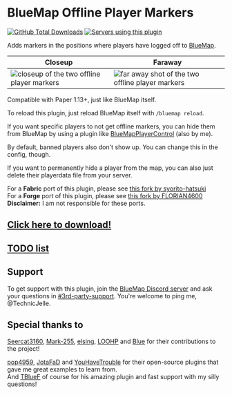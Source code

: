 # BlueMap Offline Player Markers

[![GitHub Total Downloads](https://img.shields.io/github/downloads/TechnicJelle/BlueMapOfflinePlayerMarkers/total?label=Downloads&color=success "Click here to download the plugin")](https://github.com/TechnicJelle/BlueMapOfflinePlayerMarkers/releases/latest)
[![Servers using this plugin](https://img.shields.io/bstats/servers/16425?label=Servers)](https://bstats.org/plugin/bukkit/BlueMap%20Offline%20Player%20Markers/16425)

Adds markers in the positions where players have logged off to [BlueMap](https://github.com/BlueMap-Minecraft/BlueMap).

| Closeup                                                                         | Faraway                                                                               | 
|---------------------------------------------------------------------------------|---------------------------------------------------------------------------------------|
| ![closeup of the two offline player markers](.github/readme_assets/closeup.png) | ![far away shot of the two offline player markers](.github/readme_assets/faraway.png) |

Compatible with Paper 1.13+, just like BlueMap itself.

To reload this plugin, just reload BlueMap itself with `/bluemap reload`.

If you want specific players to not get offline markers, you can hide them from BlueMap
by using a plugin like [BlueMapPlayerControl](https://github.com/TechnicJelle/BlueMapPlayerControl) (also by me).

By default, banned players also don't show up. You can change this in the config, though.

If you want to permanently hide a player from the map, you can also just delete their playerdata file from your server.

For a **Fabric** port of this plugin, please see [this fork by syorito-hatsuki](https://github.com/syorito-hatsuki/BlueMapOfflinePlayerMarkersFabric)  
For a **Forge** port of this plugin, please see [this fork by FLORIAN4600](https://github.com/FLORIAN4600/BlueMapOfflinePlayerMarkersForge)  
**Disclaimer:** I am not responsible for these ports.

## [Click here to download!](../../releases/latest)

## [TODO list](../../projects/1?fullscreen=true)

## Support

To get support with this plugin, join the [BlueMap Discord server](https://bluecolo.red/map-discord)
and ask your questions in [#3rd-party-support](https://discord.com/channels/665868367416131594/863844716047106068). You're welcome to ping me, @TechnicJelle.

## Special thanks to

[Seercat3160](https://github.com/Seercat3160), [Mark-255](https://github.com/Mark-225),
[elsing](https://github.com/elsing), [LOOHP](https://github.com/LOOHP)
and [Blue](https://github.com/TBlueF) for their contributions to the project!

[pop4959](https://github.com/pop4959/BlueMap-Essentials), [JotaFaD](https://github.com/JotaFaD/CivsExtras)
and [YouHaveTrouble](https://github.com/YouHaveTrouble/ServerBasics/blob/a61de3f4964df8764ca15b3562a3c9227f0459ea/src/main/java/me/youhavetrouble/serverbasics/NMSHandler.java#L63) for their
open-source plugins that gave me great examples to learn from.\
And [TBlueF](https://github.com/TBlueF) of course for his amazing plugin and fast support with my silly questions!
